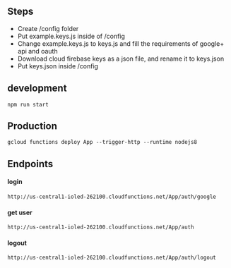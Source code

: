 ## Steps
- Create /config folder
- Put example.keys.js inside of /config
- Change example.keys.js to keys.js and fill the requirements of google+ api and oauth 
- Download cloud firebase keys as a json file, and rename it to keys.json
- Put keys.json inside /config

## development
```
npm run start
```

## Production
```
gcloud functions deploy App --trigger-http --runtime nodejs8
```

## Endpoints
#### login
```
http://us-central1-ioled-262100.cloudfunctions.net/App/auth/google
```
#### get user
```
http://us-central1-ioled-262100.cloudfunctions.net/App/auth
```
#### logout
```
http://us-central1-ioled-262100.cloudfunctions.net/App/auth/logout
```
